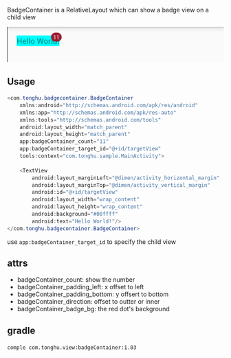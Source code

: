 BadgeContainer is a RelativeLayout which can show a badge view on a child view

![samle](https://raw.githubusercontent.com/huhuang03/badgeContainer/master/img/sample1.png)

## Usage
```java
<com.tonghu.badgecontainer.BadgeContainer
    xmlns:android="http://schemas.android.com/apk/res/android"
    xmlns:app="http://schemas.android.com/apk/res-auto"
    xmlns:tools="http://schemas.android.com/tools"
    android:layout_width="match_parent"
    android:layout_height="match_parent"
    app:badgeContainer_count="11"
    app:badgeContainer_target_id="@+id/targetView"
    tools:context="com.tonghu.sample.MainActivity">

    <TextView
        android:layout_marginLeft="@dimen/activity_horizontal_margin"
        android:layout_marginTop="@dimen/activity_vertical_margin"
        android:id="@+id/targetView"
        android:layout_width="wrap_content"
        android:layout_height="wrap_content"
        android:background="#00ffff"
        android:text="Hello World!"/>
</com.tonghu.badgecontainer.BadgeContainer>

```

use `app:badgeContainer_target_id` to specify the child view

## attrs
* badgeContainer_count: show the number
* badgeContainer_padding_left: x offset to left
* badgeContainer_padding_bottom: y offsert to bottom
* badgeContainer_direction: offset to outter or inner
* badgeContainer_badge_bg: the red dot's background

## gradle
`comple com.tonghu.view:badgeContainer:1.03`
